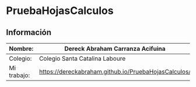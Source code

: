 # PruebaHojasCalculos
## Información

|  Nombre: | Dereck Abraham Carranza Acifuina |
| ------------ | ------------ |
|  Colegio: | Colegio Santa Catalina Laboure  |
|Mi trabajo: | https://dereckabraham.github.io/PruebaHojasCalculos/|
